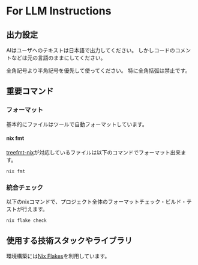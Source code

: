 # For LLM Instructions

## 出力設定

AIはユーザへのテキストは日本語で出力してください。
しかしコードのコメントなどは元の言語のままにしてください。

全角記号より半角記号を優先して使ってください。
特に全角括弧は禁止です。

## 重要コマンド

### フォーマット

基本的にファイルはツールで自動フォーマットしています。

#### nix fmt

[treefmt-nix](https://github.com/numtide/treefmt-nix)が対応しているファイルは以下のコマンドでフォーマット出来ます。

```console
nix fmt
```

### 統合チェック

以下のnixコマンドで、プロジェクト全体のフォーマットチェック・ビルド・テストが行えます。

```console
nix flake check
```

## 使用する技術スタックやライブラリ

環境構築には[Nix Flakes](https://wiki.nixos.org/wiki/Flakes/ja)を利用しています。
